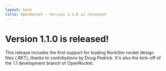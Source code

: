 ```yaml
---
layout: base
title: OpenRocket — Version 1.1.0 is released!
---
```


# Version 1.1.0 is released!

This release includes the first support for loading RockSim rocket design files (.RKT), thanks to contributions by Doug Pedrick. It's also the kick-off of the 1.1 development branch of OpenRocket.
